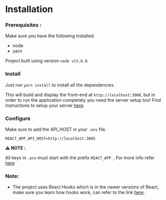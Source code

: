 # Installation

### Prerequisites :

Make sure you have the following installed:

-   node
-   yarn

Project built using version `node v13.6.0`.

### Install

Just run `yarn install` to install all the dependencies.

This will build and display the front-end at `http://localhost:3000`, but in order to run the application completely you need the server setup too! Find instructions to setup your server [here](https://gitlab.com/maitrungduc1410/transcriptor-server-next).

### Configure

Make sure to add the API_HOST in your `.env` file.

`REACT_APP_API_HOST=http://localhost:3005`

**:warning: NOTE :**

All keys in `.env` must start with the prefix `REACT_APP_`. For more info refer [here](https://create-react-app.dev/docs/adding-custom-environment-variables/)

### Note:

-   The project uses React Hooks which is in the newer versions of React, make sure you learn how hooks work, can refer to the link [here](https://reactjs.org/docs/hooks-intro.html).
